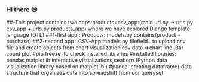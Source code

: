 ###  Hi there 😄 





##-This project contains two apps:products+csv_app:(main url.py -> urls.py csv_app + urls.py products_app)
where we have explored Django template language (DTL)
##1-first app : Products: models.py contains(product + purchase)
##2-second app : CSV-App:models.py filefield.. to upload csv file and create objects from 
chart visualization csv data =>chart line ,Bar count plot
#pip freeze :to check installed libraries
#installed libraries: pandas,matplotlib:interactive visualizations,seaborn (Python data visualization library based on matplotlib.) 
#panda :creating dataframe( data structure that organizes data into spreadshit) from our queryset
